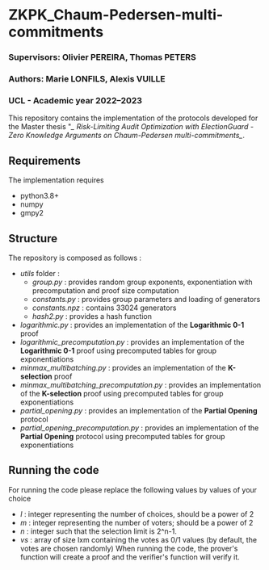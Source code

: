 # ZKPK_Chaum-Pedersen-multi-commitments

### Supervisors: Olivier PEREIRA, Thomas PETERS
### Authors: Marie LONFILS, Alexis VUILLE
### UCL - Academic year 2022–2023


This repository contains the implementation of the protocols developed for the Master thesis "*_ Risk-Limiting Audit Optimization with ElectionGuard - Zero Knowledge Arguments on Chaum-Pedersen multi-commitments_*.
## Requirements
The implementation requires 
- python3.8+
- numpy
- gmpy2

## Structure
The repository is composed as follows :
- _utils_ folder :
    - _group.py_ : provides random group exponents, exponentiation with precomputation and proof size computation
    - _constants.py_ : provides group parameters and loading of generators
    - _constants.npz_ : contains 33024 generators
    - _hash2.py_ : provides a hash function
- _logarithmic.py_ : provides an implementation of the **Logarithmic 0-1** proof
- _logarithmic_precomputation.py_ : provides an implementation of the **Logarithmic 0-1** proof using precomputed tables for group exponentiations
- _minmax_multibatching.py_ : provides an implementation of the **K-selection** proof
- _minmax_multibatching_precomputation.py_ : provides an implementation of the **K-selection** proof using precomputed tables for group exponentiations
- _partial_opening.py_ : provides an implementation of the **Partial Opening** protocol
- _partial_opening_precomputation.py_ : provides an implementation of the **Partial Opening** protocol using precomputed tables for group exponentiations

## Running the code
For running the code please replace the following values by values of your choice
- _l_ : integer representing the number of choices, should be a power of 2
- _m_ : integer representing the number of voters; should be a power of 2 
- _n_ : integer such that the selection limit is 2^n-1.
- _vs_ : array of size lxm containing the votes as 0/1 values (by default, the votes are chosen randomly)
When running the code, the prover's function will create a proof and the verifier's function will verify it.
